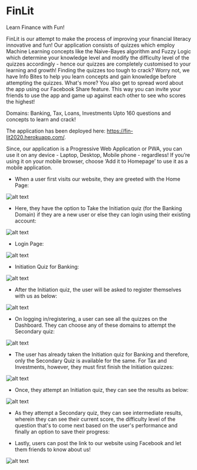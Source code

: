 # FinLit

Learn Finance with Fun!

FinLit is our attempt to make the process of improving your financial literacy innovative and fun! Our application consists of quizzes which employ Machine Learning concepts like the Naive-Bayes algorithm and Fuzzy Logic which determine your knowledge level and modify the difficulty level of the quizzes accordingly - hence our quizzes are completely customised to your learning and growth! Finding the quizzes too tough to crack? Worry not, we have Info Bites to help you learn concepts and gain knowledge before attempting the quizzes. What's more? You also get to spread word about the app using our Facebook Share feature. This way you can invite your friends to use the app and game up against each other to see who scores the highest!

Domains: Banking, Tax, Loans, Investments
Upto 160 questions and concepts to learn and crack!

The application has been deployed here:  https://fin-lit2020.herokuapp.com/.

Since, our application is a Progressive Web Application or PWA, you can use it on any device - Laptop, Desktop, Mobile phone - regardless! If you’re using it on your mobile browser, choose ‘Add it to Homepage’ to use it as a mobile application.


- When a user first visits our website, they are greeted with the Home Page:

![alt text](https://github.com/kets99/Fin-Lit/blob/hints-exp-timer/assets/images/img1.PNG)



- Here, they have the option to Take the Initiation quiz (for the Banking Domain) if they are a new user or else they can login using their existing account:

![alt text](https://github.com/kets99/Fin-Lit/blob/hints-exp-timer/assets/images/img2.PNG)




- Login Page:

![alt text](https://github.com/kets99/Fin-Lit/blob/hints-exp-timer/assets/images/img4.PNG)




- Initiation Quiz for Banking: 

![alt text](https://github.com/kets99/Fin-Lit/blob/hints-exp-timer/assets/images/img5.PNG)




- After the Initiation quiz, the user will be asked to register themselves with us as below:

![alt text](https://github.com/kets99/Fin-Lit/blob/hints-exp-timer/assets/images/img3.PNG)




- On logging in/registering, a user can see all the quizzes on the Dashboard. They can choose any of these domains to attempt the Secondary quiz:

![alt text](https://github.com/kets99/Fin-Lit/blob/hints-exp-timer/assets/images/img6.PNG)



- The user has already taken the Initiation quiz for Banking and therefore, only the Secondary Quiz is available for the same. For Tax and Investments, however, they must first finish the Initiation quizzes:

![alt text](https://github.com/kets99/Fin-Lit/blob/hints-exp-timer/assets/images/img7.PNG)



- Once, they attempt an Initiation quiz, they can see the results as below:

![alt text](https://github.com/kets99/Fin-Lit/blob/hints-exp-timer/assets/images/img8.PNG)



- As they attempt a Secondary quiz, they can see intermediate results, wherein they can see their current score, the difficulty level of the question that's to come next based on the user's performance and finally an option to save their progress:



- Lastly, users can post the link to our website using Facebook and let them friends to know about us!

![alt text](https://github.com/kets99/Fin-Lit/blob/hints-exp-timer/assets/images/img9.PNG)
